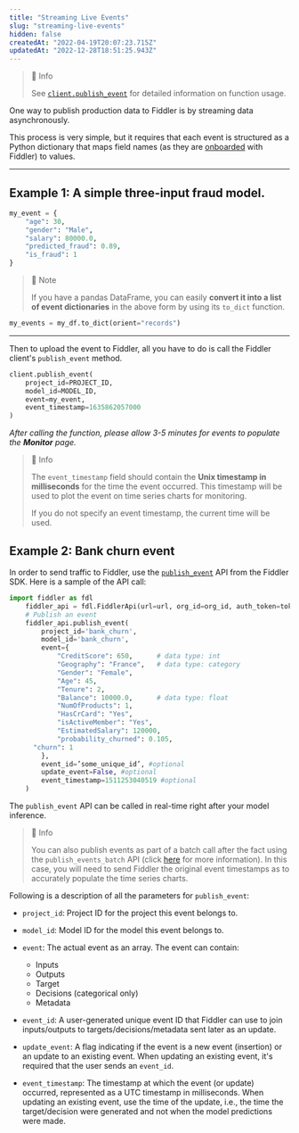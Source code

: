 ```yaml
---
title: "Streaming Live Events"
slug: "streaming-live-events"
hidden: false
createdAt: "2022-04-19T20:07:23.715Z"
updatedAt: "2022-12-28T18:51:25.943Z"
---
```

> 📘 Info
> 
> See [`client.publish_event`](https://api.fiddler.ai/#client-publish_event) for detailed information on function usage.

One way to publish production data to Fiddler is by streaming data asynchronously.

This process is very simple, but it requires that each event is structured as a Python dictionary that maps field names (as they are [onboarded](ref:fdlmodelinfo) with Fiddler) to values.

***



## Example 1: A simple three-input fraud model.

```python
my_event = {
    "age": 30,
    "gender": "Male",
    "salary": 80000.0,
    "predicted_fraud": 0.89,
    "is_fraud": 1
}
```



> 🚧 Note
> 
> If you have a pandas DataFrame, you can easily **convert it into a list of event dictionaries** in the above form by using its `to_dict` function.

```python Python
my_events = my_df.to_dict(orient="records")
```



***



Then to upload the event to Fiddler, all you have to do is call the Fiddler client's `publish_event` method.

```python
client.publish_event(
    project_id=PROJECT_ID,
    model_id=MODEL_ID,
    event=my_event,
    event_timestamp=1635862057000
)
```



_After calling the function, please allow 3-5 minutes for events to populate the_ **_Monitor_** _page._

> 📘 Info
> 
> The `event_timestamp` field should contain the **Unix timestamp in milliseconds** for the time the event occurred. This timestamp will be used to plot the event on time series charts for monitoring.
> 
> If you do not specify an event timestamp, the current time will be used.

## Example 2: Bank churn event

In order to send traffic to Fiddler, use the [`publish_event`](https://api.fiddler.ai/#client-publish_event) API from the Fiddler SDK. Here is a sample of the API call:

```python Publish Event
import fiddler as fdl
	fiddler_api = fdl.FiddlerApi(url=url, org_id=org_id, auth_token=token)
	# Publish an event
	fiddler_api.publish_event(
		project_id='bank_churn',
		model_id='bank_churn',
		event={
			"CreditScore": 650,      # data type: int
			"Geography": "France",   # data type: category
			"Gender": "Female",
			"Age": 45,
			"Tenure": 2,
			"Balance": 10000.0,      # data type: float
			"NumOfProducts": 1,
			"HasCrCard": "Yes",
			"isActiveMember": "Yes",
			"EstimatedSalary": 120000,
			"probability_churned": 0.105,
      "churn": 1
		},
		event_id=’some_unique_id’, #optional
		update_event=False, #optional
		event_timestamp=1511253040519 #optional
	)
```



The `publish_event` API can be called in real-time right after your model inference. 

> 📘 Info
> 
> You can also publish events as part of a batch call after the fact using the `publish_events_batch` API (click [here](https://api.fiddler.ai/#client-publish_events_batch) for more information). In this case, you will need to send Fiddler the original event timestamps as to accurately populate the time series charts.

Following is a description of all the parameters for `publish_event`:

- `project_id`: Project ID for the project this event belongs to.

- `model_id`: Model ID for the model this event belongs to.

- `event`: The actual event as an array. The event can contain:

  - Inputs
  - Outputs
  - Target
  - Decisions (categorical only)
  - Metadata

- `event_id`: A user-generated unique event ID that Fiddler can use to join inputs/outputs to targets/decisions/metadata sent later as an update.

- `update_event`: A flag indicating if the event is a new event (insertion) or an update to an existing event. When updating an existing event, it's required that the user sends an `event_id`.

- `event_timestamp`: The timestamp at which the event (or update) occurred, represented as a UTC timestamp in milliseconds. When updating an existing event, use the time of the update, i.e., the time the target/decision were generated and not when the model predictions were made.